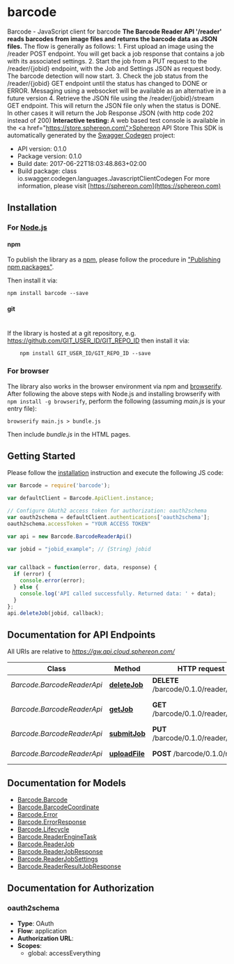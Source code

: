 # barcode

Barcode - JavaScript client for barcode
<b>The Barcode Reader API '/reader' reads barcodes from image files and returns the barcode data as JSON files.</b>    The flow is generally as follows:  1. First upload an image using the /reader POST endpoint. You will get back a job response that contains a job with its associated settings.  2. Start the job from a PUT request to the /reader/{jobid} endpoint, with the Job and Settings JSON as request body. The barcode detection will now start.  3. Check the job status from the /reader/{jobid} GET endpoint until the status has changed to DONE or ERROR. Messaging using a websocket will be available as an alternative in a future version  4. Retrieve the JSON file using the /reader/{jobid}/stream GET endpoint. This will return the JSON file only when the status is DONE. In other cases it will return the Job Response JSON (with http code 202 instead of 200)      <b>Interactive testing: </b>A web based test console is available in the <a href=\"https://store.sphereon.com\">Sphereon API Store</a>
This SDK is automatically generated by the [Swagger Codegen](https://github.com/swagger-api/swagger-codegen) project:

- API version: 0.1.0
- Package version: 0.1.0
- Build date: 2017-06-22T18:03:48.863+02:00
- Build package: class io.swagger.codegen.languages.JavascriptClientCodegen
For more information, please visit [https://sphereon.com](https://sphereon.com)

## Installation

### For [Node.js](https://nodejs.org/)

#### npm

To publish the library as a [npm](https://www.npmjs.com/),
please follow the procedure in ["Publishing npm packages"](https://docs.npmjs.com/getting-started/publishing-npm-packages).

Then install it via:

```shell
npm install barcode --save
```

#### git
#
If the library is hosted at a git repository, e.g.
https://github.com/GIT_USER_ID/GIT_REPO_ID
then install it via:

```shell
    npm install GIT_USER_ID/GIT_REPO_ID --save
```

### For browser

The library also works in the browser environment via npm and [browserify](http://browserify.org/). After following
the above steps with Node.js and installing browserify with `npm install -g browserify`,
perform the following (assuming *main.js* is your entry file):

```shell
browserify main.js > bundle.js
```

Then include *bundle.js* in the HTML pages.

## Getting Started

Please follow the [installation](#installation) instruction and execute the following JS code:

```javascript
var Barcode = require('barcode');

var defaultClient = Barcode.ApiClient.instance;

// Configure OAuth2 access token for authorization: oauth2schema
var oauth2schema = defaultClient.authentications['oauth2schema'];
oauth2schema.accessToken = "YOUR ACCESS TOKEN"

var api = new Barcode.BarcodeReaderApi()

var jobid = "jobid_example"; // {String} jobid


var callback = function(error, data, response) {
  if (error) {
    console.error(error);
  } else {
    console.log('API called successfully. Returned data: ' + data);
  }
};
api.deleteJob(jobid, callback);

```

## Documentation for API Endpoints

All URIs are relative to *https://gw.api.cloud.sphereon.com/*

Class | Method | HTTP request | Description
------------ | ------------- | ------------- | -------------
*Barcode.BarcodeReaderApi* | [**deleteJob**](docs/BarcodeReaderApi.md#deleteJob) | **DELETE** /barcode/0.1.0/reader/{jobid} | Delete a job manually
*Barcode.BarcodeReaderApi* | [**getJob**](docs/BarcodeReaderApi.md#getJob) | **GET** /barcode/0.1.0/reader/{jobid} | Job definition and state
*Barcode.BarcodeReaderApi* | [**submitJob**](docs/BarcodeReaderApi.md#submitJob) | **PUT** /barcode/0.1.0/reader/{jobid} | Submit job for reading
*Barcode.BarcodeReaderApi* | [**uploadFile**](docs/BarcodeReaderApi.md#uploadFile) | **POST** /barcode/0.1.0/reader | Upload the file


## Documentation for Models

 - [Barcode.Barcode](docs/Barcode.md)
 - [Barcode.BarcodeCoordinate](docs/BarcodeCoordinate.md)
 - [Barcode.Error](docs/Error.md)
 - [Barcode.ErrorResponse](docs/ErrorResponse.md)
 - [Barcode.Lifecycle](docs/Lifecycle.md)
 - [Barcode.ReaderEngineTask](docs/ReaderEngineTask.md)
 - [Barcode.ReaderJob](docs/ReaderJob.md)
 - [Barcode.ReaderJobResponse](docs/ReaderJobResponse.md)
 - [Barcode.ReaderJobSettings](docs/ReaderJobSettings.md)
 - [Barcode.ReaderResultJobResponse](docs/ReaderResultJobResponse.md)


## Documentation for Authorization


### oauth2schema

- **Type**: OAuth
- **Flow**: application
- **Authorization URL**: 
- **Scopes**: 
  - global: accessEverything

